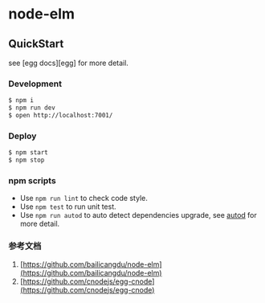 # node-elm



## QuickStart

<!-- add docs here for user -->

see [egg docs][egg] for more detail.

### Development

```bash
$ npm i
$ npm run dev
$ open http://localhost:7001/
```

### Deploy

```bash
$ npm start
$ npm stop
```

### npm scripts

- Use `npm run lint` to check code style.
- Use `npm test` to run unit test.
- Use `npm run autod` to auto detect dependencies upgrade, see [autod](https://www.npmjs.com/package/autod) for more detail.

### 参考文档

1. [https://github.com/bailicangdu/node-elm](https://github.com/bailicangdu/node-elm)
2. [https://github.com/cnodejs/egg-cnode](https://github.com/cnodejs/egg-cnode)
